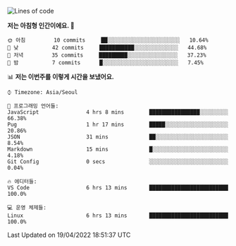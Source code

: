 <!--START_SECTION:waka-->
![Lines of code](https://img.shields.io/badge/%EC%A0%80%EB%8A%94%20%EC%97%AC%ED%83%9C%EA%B9%8C%EC%A7%80%20-32%20Thousand%20%EC%A4%84%EC%9D%98%20%EC%BD%94%EB%93%9C%EB%A5%BC%20%EC%9E%91%EC%84%B1%ED%96%88%EC%96%B4%EC%9A%94.-blue)

**저는 아침형 인간이에요. 🐤** 

```text
🌞 아침         10 commits     ██░░░░░░░░░░░░░░░░░░░░░░░   10.64% 
🌆 낮　         42 commits     ███████████░░░░░░░░░░░░░░   44.68% 
🌃 저녁         35 commits     █████████░░░░░░░░░░░░░░░░   37.23% 
🌙 밤　         7 commits      █░░░░░░░░░░░░░░░░░░░░░░░░   7.45%

```


📊 **저는 이번주를 이렇게 시간을 보냈어요.** 

```text
⌚︎ Timezone: Asia/Seoul

💬 프로그래밍 언어들: 
JavaScript               4 hrs 8 mins        ████████████████░░░░░░░░░   66.38% 
Pug                      1 hr 17 mins        █████░░░░░░░░░░░░░░░░░░░░   20.86% 
JSON                     31 mins             ██░░░░░░░░░░░░░░░░░░░░░░░   8.54% 
Markdown                 15 mins             █░░░░░░░░░░░░░░░░░░░░░░░░   4.18% 
Git Config               0 secs              ░░░░░░░░░░░░░░░░░░░░░░░░░   0.04%

🔥 에디터들: 
VS Code                  6 hrs 13 mins       █████████████████████████   100.0%

💻 운영 체제들: 
Linux                    6 hrs 13 mins       █████████████████████████   100.0%

```


 Last Updated on 19/04/2022 18:51:37 UTC
<!--END_SECTION:waka-->
